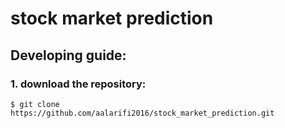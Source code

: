 # stock market prediction


## Developing guide:

### 1. download the repository:
```console
$ git clone https://github.com/aalarifi2016/stock_market_prediction.git
```

